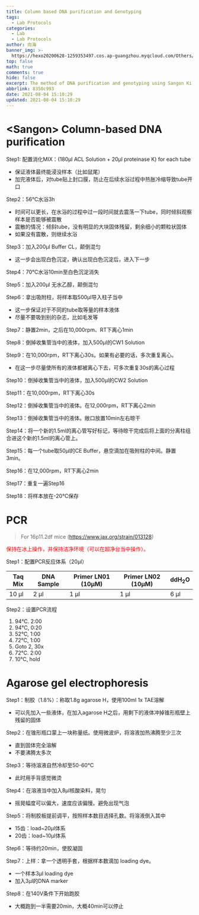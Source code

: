 ```yaml
---
title: Column based DNA purification and Genotyping
tags:
  - Lab Protocols
categories:
  - Lab
  - Lab Protocols
author: 向海
banner_img: >-
  https://hexo20200628-1259353497.cos.ap-guangzhou.myqcloud.com/Others/Fluid/post/post2.jpg
top: false
math: true
comments: true
hide: false
excerpt: The method of DNA purification and genotyping using Sangon Ki
abbrlink: 8350c993
date: 2021-08-04 15:10:29
updated: 2021-08-04 15:10:29
---
```


# \<Sangon\> Column-based DNA purification

Step1: 配置消化MIX：(180μl ACL Solution + 20μl proteinase K) for each tube

+ 保证液体最终能浸没样本（比如鼠尾）
+ 加完液体后，对tube贴上封口膜，防止在后续水浴过程中热胀冷缩导致tube开口

Step2：56℃水浴3h

+ 时间可以更长，在水浴的过程中过一段时间就去震荡一下tube，同时倾斜观察样本是否能够被震散
+ 震散的情况：倾斜tube，没有明显的大块固体残留，剩余细小的颗粒状固体
+ 如果没有震散，则继续水浴

Step3：加入200μl Buffer CL，颠倒混匀

+ 这一步会出现白色沉淀，确认出现白色沉淀后，进入下一步

Step4：70℃水浴10min至白色沉淀消失

Step5：加入200μl 无水乙醇，颠倒混匀

Step6：拿出吸附柱，将样本取500μl导入柱子当中

+ 这一步保证对于不同的tube取等量的样本液体
+ 尽量不要吸到别的杂志，比如毛发等

Step7：静置2min，之后在10,000rpm、RT下离心1min

Step8：倒掉收集管当中的液体，加入500μl的CW1 Solution

Step9：在10,000rpm，RT下离心30s。如果有必要的话，多次重复离心。

+ 在这一步尽量使所有的液体都被离心下去，可多次重复30s的离心过程

Step10：倒掉收集管当中的液体，加入500μl的CW2 Solution

Step11：在10,000rpm，RT下离心30s

Step12：倒掉收集管当中的液体。在12,000rpm，RT下离心2min

Step13：倒掉收集管当中的液体。敞口放置10min左右晾干

Step14：将一个新的1.5ml的离心管写好标记，等待晾干完成后将上面的分离柱组合进这个新的1.5ml的离心管上。

Step15：每一个tube取50μl的CE Buffer，悬空滴加在吸附柱的中间。静置3min。

Step16：在12,000rpm，RT下离心2min

Step17：重复一遍Step16

Step18：将样本放在-20℃保存

# PCR

> For 16p11.2df mice (https://www.jax.org/strain/013128)

<font color="FF0000">保持在冰上操作，并保持洁净环境（可以在超净台当中操作）。</font>

Step1：配置PCR反应体系（20μl）

| Taq Mix | DNA Sample | Primer LN01 (10μM) | Primer LN02 (10μM) | dd$\text{H}_{2}\text{O}$ |
| ------- | ---------- | ------------------ | ------------------ | ------------------------ |
| 10 μl   | 2 μl       | 1 μl               | 1 μl               | 6 μl                     |

Step2：设置PCR流程

1. 94℃. 2:00
2. 94℃, 0:20
3. 52℃, 1:00
4. 72℃, 1:00
5. Goto 2, 30x
6. 72℃. 2:00
7. 10℃, hold

# Agarose gel electrophoresis

Step1：制胶（1.8%）：称取1.8g agarose H，使用100ml 1x TAE溶解

+ 可以先加入一些液体，在加入agarose H之后，用剩下的液体冲掉锥形瓶壁上残留的固体

Step2：在锥形瓶口蒙上一块称量纸。使用微波炉，将溶液加热沸腾至少三次

+ 直到固体完全溶解
+ 不要沸腾太多次

Step3：等待溶液自然冷却至50-60℃

+ 此时用手背感觉微烫

Step4：在溶液当中加入8μl核酸染料，晃匀

+ 摇晃幅度可以偏大，速度应该偏慢。避免出现气泡

Step5：将制胶板提前调平，按照样本数目选择孔数。将溶液倒入其中

+ 15齿：load~20μl体系
+ 20齿：load~10μl体系

Step6：等待约20min，使胶凝固

Step7：上样：拿一个透明手套，根据样本数滴加 loading dye。

+ 一个样本3μl loading dye
+ 加入3μl的DNA marker

Step8：在140V条件下开始跑胶

+ 大概跑到一半需要20min，大概40min可以停止

